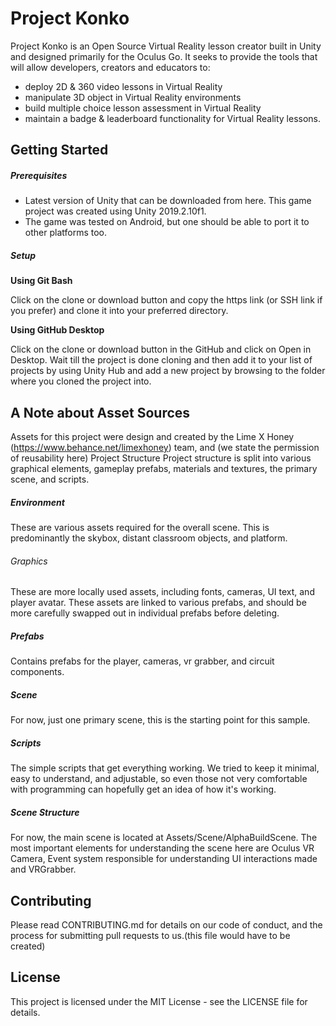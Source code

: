 # Project Konko
Project Konko is an Open Source Virtual Reality lesson creator built in Unity and designed primarily for the Oculus Go. It seeks to provide the tools that will allow developers, creators and educators to:
- deploy 2D & 360 video lessons in Virtual Reality
- manipulate 3D object in Virtual Reality environments
- build multiple choice lesson assessment in Virtual Reality
- maintain a badge & leaderboard functionality for Virtual Reality lessons.

## Getting Started

##### Prerequisites
-	Latest version of Unity that can be downloaded from here. This game project was created using Unity 2019.2.10f1.
-	The game was tested on Android, but one should be able to port it to other platforms too.

##### Setup

**Using Git Bash**

Click on the clone or download button and copy the https link (or SSH link if you prefer) and clone it into your preferred directory.

**Using GitHub Desktop**

Click on the clone or download button in the GitHub and click on Open in Desktop. Wait till the project is done cloning and then add it to your list of projects by using Unity Hub and add a new project by browsing to the folder where you cloned the project into. 

## A Note about Asset Sources

Assets for this project were design and created by the Lime X Honey (https://www.behance.net/limexhoney) team, and (we state the permission of reusability here)
Project Structure
Project structure is split into various graphical elements, gameplay prefabs, materials and textures, the primary scene, and scripts.
##### Environment
These are various assets required for the overall scene. This is predominantly the skybox, distant classroom objects, and platform. 

###### Graphics
These are more locally used assets, including fonts, cameras, UI text, and player avatar. These assets are linked to various prefabs, and should be more carefully swapped out in individual prefabs before deleting.

##### Prefabs
Contains prefabs for the player, cameras, vr grabber, and circuit components.

##### Scene
For now, just one primary scene, this is the starting point for this sample.

##### Scripts
The simple scripts that get everything working. We tried to keep it minimal, easy to understand, and adjustable, so even those not very comfortable with programming can hopefully get an idea of how it's working.

##### Scene Structure
For now, the main scene is located at Assets/Scene/AlphaBuildScene. The most important elements for understanding the scene here are Oculus VR Camera, Event system responsible for understanding UI interactions made and VRGrabber.

## Contributing
Please read CONTRIBUTING.md for details on our code of conduct, and the process for submitting pull requests to us.(this file would have to be created)

## License
This project is licensed under the MIT License - see the LICENSE file for details.


